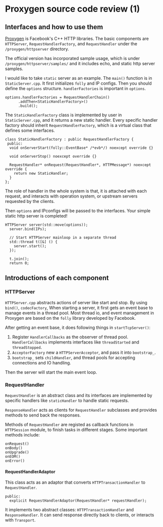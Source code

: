 # Proxygen source code review (1)

## Interfaces and how to use them
[Proxygen](https://github.com/facebook/proxygen) is Facebook's C++ HTTP libraries. The basic components are `HTTPServer`, `RequestHandlerFactory`, and `RequestHandler` under the `/proxygen/httpserver` directory.

The official version has incorporated sample usage, which is under `/proxygen/httpserver/samples/` and it includes echo, and static http server samples.

I would like to take `static` server as an example. The `main()` function is in `StaticServer.cpp`. It first initializes `folly` and IP configs. Then you should define the `options` structure. `handlerFactories` is important in `options`.
```
options.handlerFactories = RequestHandlerChain()
      .addThen<StaticHandlerFactory>()
      .build();
```
The `StaticHandlerFactory` class is implemented by user in `StaticServer.cpp`, and it returns a new static handler. Every specific handler factory should inherit `RequestHandlerFactory`, which is a virtual class that defines some interfaces. 
```
class StaticHandlerFactory : public RequestHandlerFactory {
 public:
  void onServerStart(folly::EventBase* /*evb*/) noexcept override {}

  void onServerStop() noexcept override {}

  RequestHandler* onRequest(RequestHandler*, HTTPMessage*) noexcept override {
    return new StaticHandler;
  }
};

```
The role of handler in the whole system is that, it is attached with each request, and interacts with operation system, or upstream servers requested by the clients.

Then `options` and IPconfigs will be passed to the interfaces. Your simple static http server is completed!
```
HTTPServer server(std::move(options));
  server.bind(IPs);

  // Start HTTPServer mainloop in a separate thread
  std::thread t([&] () {
    server.start();
  });

  t.join();
  return 0;
```

## Introductions of each component
### HTTPServer
`HTTPServer.cpp` abstracts actions of server like start and stop. By using `bind()`, `codecFactory`, When starting a server, it first gets an event base to manage events in a thread pool. Most thread io, and event management in Proxygen are based on the `folly` library developed by Facebook. 

After getting an event base, it does following things in `startTcpServer()`:
1. Register `HandlerCallbacks` as the observer of thread pool. `HandlerCallbacks` implements interfaces like `threadStarted` and `threadStopped`. 
2. `AcceptorFactory` new a `HTTPServerAcceptor`, and pass it into `bootstrap_`.
3. `bootstrap_` sets `childHandler`, and thread pools for accepting connections and IO handling.

Then the server will start the main event loop.

### RequestHandler
`RequestHandler` is an abstract class and its interfaces are implemented by specific handlers like `staticHandler` to handle static requests. 

`ResponseHandler` acts as clients for `RequestHandler` subclasses and provides methods to send back the responses.

Methods of `RequestHandler` are registed as callback functions in `HTTPSession` module, to finish tasks in different stages. Some important methods include:
```
onRequest()
onBody()
onUpgrade()
onEOM()
onError()
```
#### RequestHandlerAdaptor
This class acts as an adaptor that converts `HTTPTransactionHandler` to `RequestHandler`. 
```
public:
  explicit RequestHandlerAdaptor(RequestHandler* requestHandler);
```
It implements two abstract classes: `HTTPTransactionHandler` and `ResponseHandler`. It can send response directly back to clients, or interacts with `Transport`.
